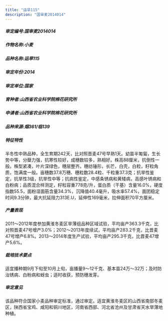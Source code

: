 ```yaml
---
title: "运旱115"
description: "国审麦2014014"
---
```

##### 审定编号:国审麦2014014

##### 作物名称:小麦

##### 品种名称:运旱115

##### 审定年份:2014

##### 审定单位:国家

##### 育种者:山西省农业科学院棉花研究所

##### 申请者:山西省农业科学院棉花研究所

##### 品种来源:烟361/临139

##### 特征特性
半冬性中熟品种，全生育期242天，比对照晋麦47号早熟1天。幼苗半匍匐，生长势中等，分蘖力强，抗寒性较好，成穗数较多，熟相好。株高88厘米，抗倒性一般。株型紧凑，叶片深绿色，穗层整齐。穗纺锤形，长芒，白壳，白粒，籽粒角质，饱满度一般。亩穗数37.8万穗、穗粒数28.4粒、千粒重37.3克；抗旱性鉴定，抗旱性3级，抗旱性中等；抗病性鉴定，中感条锈病和黄矮病，高感叶锈病和白粉病；品质混合样测定，籽粒容重778克/升，蛋白质（干基）含量16.0%，硬度指数55.5，面粉湿面筋含量34.3%，沉降值40.4毫升，吸水率57.4%，面团稳定时间9.3分钟，最大抗延阻力313E.U，延伸性169毫米，拉伸面积70平方厘米。

##### 产量表现
2011～2012年度参加黄淮冬麦区旱薄组品种区域试验，平均亩产363.3千克，比对照晋麦47号增产3.0%；2012～2013年度续试，平均亩产283.2千克，比晋麦47号增产6.8%。2013～2014年度生产试验，平均亩产295.3千克，比晋麦47增产5.6%。

##### 栽培技术要点
适宜播种期9月下旬至10月上旬，亩播量9～12千克、基本苗24万～32万；及时防治锈病、白粉病和蚜虫；适时收获，预防穗发芽。

##### 审定意见
该品种符合国家小麦品种审定标准，通过审定。适宜黄淮冬麦区的山西省南部冬麦区，陕西省宝鸡、咸阳和铜川地区，河南省西部、河北省沧州及甘肃省天水旱薄地种植。


